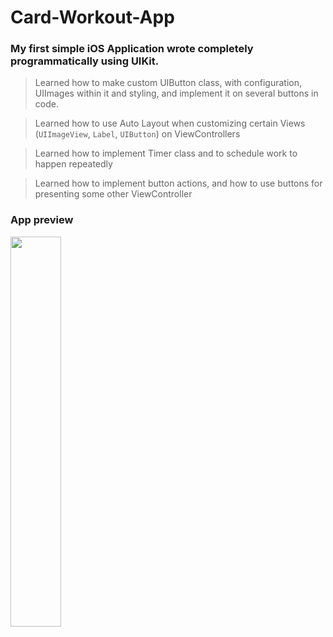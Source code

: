 # Card-Workout-App
### My first simple iOS Application wrote completely programmatically using UIKit.
> Learned how to make custom UIButton class, with configuration, UIImages within it and styling, and implement it on several buttons in code.

> Learned how to use Auto Layout when customizing certain Views (`UIImageView`, `Label`, `UIButton`) on ViewControllers

> Learned how to implement Timer class and to schedule work to happen repeatedly

> Learned how to implement button actions, and how to use buttons for presenting some other ViewController

### App preview

<img src="https://github.com/Orhanko/Card-Workout-App/assets/95143599/37579424-63b5-42d7-8361-1a950b28152e)https://github.com/Orhanko/Card-Workout-App/assets/95143599/37579424-63b5-42d7-8361-1a950b28152e" width="40%" height="40%"/>
